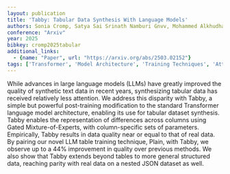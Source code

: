 ```yaml
---
layout: publication
title: 'Tabby: Tabular Data Synthesis With Language Models'
authors: Sonia Cromp, Satya Sai Srinath Namburi Gnvv, Mohammed Alkhudhayri, Catherine Cao, Samuel Guo, Nicholas Roberts, Frederic Sala
conference: "Arxiv"
year: 2025
bibkey: cromp2025tabular
additional_links:
  - {name: "Paper", url: "https://arxiv.org/abs/2503.02152"}
tags: ['Transformer', 'Model Architecture', 'Training Techniques', 'Attention Mechanism', 'Pretraining Methods']
---
```

While advances in large language models (LLMs) have greatly improved the
quality of synthetic text data in recent years, synthesizing tabular data has
received relatively less attention. We address this disparity with Tabby, a
simple but powerful post-training modification to the standard Transformer
language model architecture, enabling its use for tabular dataset synthesis.
Tabby enables the representation of differences across columns using Gated
Mixture-of-Experts, with column-specific sets of parameters. Empirically, Tabby
results in data quality near or equal to that of real data. By pairing our
novel LLM table training technique, Plain, with Tabby, we observe up to a 44%
improvement in quality over previous methods. We also show that Tabby extends
beyond tables to more general structured data, reaching parity with real data
on a nested JSON dataset as well.
